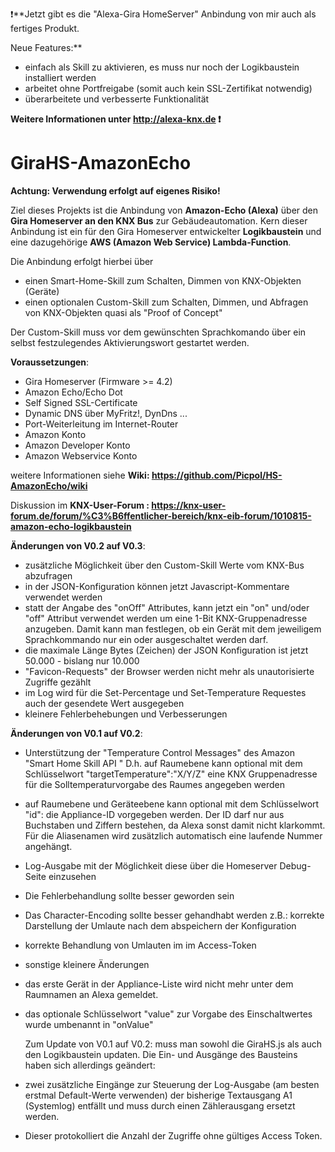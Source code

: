 :exclamation:**Jetzt gibt es die "Alexa-Gira HomeServer" Anbindung von mir auch als fertiges Produkt.  
  
Neue Features:**  
* einfach als Skill zu aktivieren, es muss nur noch der Logikbaustein installiert werden
* arbeitet ohne Portfreigabe (somit auch kein SSL-Zertifikat notwendig)
* überarbeitete und verbesserte Funktionalität  

**Weitere Informationen unter http://alexa-knx.de :exclamation:**

# GiraHS-AmazonEcho
  
**Achtung: Verwendung erfolgt auf eigenes Risiko!**  

Ziel dieses Projekts ist die Anbindung von **Amazon-Echo (Alexa)** über den **Gira Homeserver an den KNX Bus** zur Gebäudeautomation.
Kern dieser Anbindung ist ein für den Gira Homeserver entwickelter **Logikbaustein** und eine dazugehörige **AWS (Amazon Web Service) Lambda-Function**.  

Die Anbindung erfolgt hierbei über 
* einen Smart-Home-Skill zum Schalten, Dimmen von KNX-Objekten (Geräte)
* einen optionalen Custom-Skill zum Schalten, Dimmen, und Abfragen von KNX-Objekten quasi als "Proof of Concept"

Der Custom-Skill muss vor dem gewünschten Sprachkomando über ein selbst festzulegendes Aktivierungswort gestartet werden.

**Voraussetzungen**:
* Gira Homeserver (Firmware >= 4.2)
* Amazon Echo/Echo Dot
* Self Signed SSL-Certificate
* Dynamic DNS über MyFritz!, DynDns ...
* Port-Weiterleitung im Internet-Router
* Amazon Konto
* Amazon Developer Konto
* Amazon Webservice Konto  

weitere Informationen siehe **Wiki: https://github.com/Picpol/HS-AmazonEcho/wiki**

Diskussion im **KNX-User-Forum : https://knx-user-forum.de/forum/%C3%B6ffentlicher-bereich/knx-eib-forum/1010815-amazon-echo-logikbaustein**

**Änderungen von V0.2 auf V0.3**:
* zusätzliche Möglichkeit über den Custom-Skill Werte vom KNX-Bus abzufragen
* in der JSON-Konfiguration können jetzt Javascript-Kommentare verwendet werden
* statt der Angabe des "onOff" Attributes, kann jetzt ein "on" und/oder "off" Attribut verwendet werden um eine 1-Bit KNX-Gruppenadresse anzugeben. Damit kann man festlegen, ob ein Gerät mit dem jeweiligem Sprachkommando nur ein oder ausgeschaltet werden darf.
* die maximale Länge Bytes (Zeichen) der JSON Konfiguration ist jetzt 50.000 - bislang nur 10.000
* "Favicon-Requests" der Browser werden nicht mehr als unautorisierte Zugriffe gezählt
* im Log wird für die Set-Percentage und Set-Temperature Requestes auch der gesendete Wert ausgegeben
* kleinere Fehlerbehebungen und Verbesserungen

**Änderungen von V0.1 auf V0.2**:
* Unterstützung der "Temperature Control Messages" des Amazon "Smart Home Skill API "
  D.h. auf Raumebene kann optional mit dem Schlüsselwort "targetTemperature":"X/Y/Z" eine KNX Gruppenadresse für die   Solltemperaturvorgabe des Raumes angegeben werden
* auf Raumebene und Geräteebene kann optional mit dem Schlüsselwort "id": die Appliance-ID vorgegeben werden. Der ID darf nur aus Buchstaben und Ziffern bestehen, da Alexa sonst damit nicht klarkommt. Für die Aliasenamen wird zusätzlich automatisch eine laufende Nummer angehängt.
* Log-Ausgabe mit der Möglichkeit diese über die Homeserver Debug-Seite einzusehen
* Die Fehlerbehandlung sollte besser geworden sein
* Das Character-Encoding sollte besser gehandhabt werden z.B.: korrekte Darstellung der Umlaute nach dem abspeichern der Konfiguration
* korrekte Behandlung von Umlauten im im Access-Token
* sonstige kleinere Änderungen
* das erste Gerät in der Appliance-Liste wird nicht mehr unter dem Raumnamen an Alexa gemeldet.
* das optionale Schlüsselwort "value" zur Vorgabe des Einschaltwertes wurde umbenannt in "onValue"

  Zum Update von V0.1 auf V0.2: muss man sowohl die GiraHS.js als auch den Logikbaustein updaten.
  Die Ein- und Ausgänge des Bausteins haben sich allerdings geändert:
* zwei zusätzliche Eingänge zur Steuerung der Log-Ausgabe (am besten erstmal Default-Werte verwenden) der bisherige Textausgang A1 (Systemlog) entfällt und muss durch einen Zählerausgang ersetzt werden.
* Dieser protokolliert die Anzahl der Zugriffe ohne gültiges Access Token.
